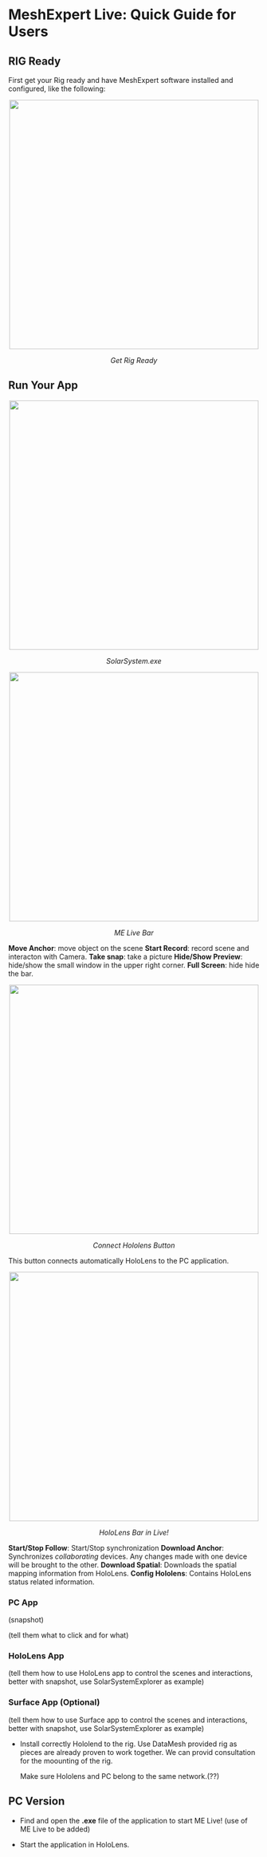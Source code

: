 # MeshExpert Live: Quick Guide for Users

## RIG Ready

First get your Rig ready and have MeshExpert software installed and configured, like the following:

<p align="center">
<img src="https://user-images.githubusercontent.com/7636848/26872303-9d9425d0-4ba8-11e7-8e90-80e7389a41e2.png" width="500">
<p align="center"><em>Get Rig Ready</em></p>
</p>

## Run Your App

<p align="center">
<img src="https://user-images.githubusercontent.com/26377727/31922652-dd777f68-b8a8-11e7-8e04-6d76e3eb1625.png" width="500">
<p align="center"><em>SolarSystem.exe</em></p>
</p>

<p align="center">
<img src="https://user-images.githubusercontent.com/26377727/31922726-406bd15a-b8a9-11e7-9b41-652447e8da88.png" width="500">
<p align="center"><em>ME Live Bar</em></p>
</p>

**Move Anchor**: move object on the scene
**Start Record**: record scene and interacton with Camera. 
**Take snap**: take a picture
**Hide/Show Preview**: hide/show the small window in the upper right corner. 
**Full Screen**: hide hide the bar. 

<p align="center">
<img src="https://user-images.githubusercontent.com/26377727/31922725-403500ee-b8a9-11e7-8aaf-996c676f1e20.png" width="500">
<p align="center"><em>Connect Hololens Button</em></p>
</p>

This button connects automatically HoloLens to the PC application.

<p align="center">
<img src="https://user-images.githubusercontent.com/26377727/31923094-736e34ba-b8ab-11e7-8f49-543485f63687.png" width="500">
<p align="center"><em>HoloLens Bar in Live!</em></p>
</p>

**Start/Stop Follow**: Start/Stop synchronization
**Download Anchor**: Synchronizes *collaborating* devices. 
Any changes made with one device will be brought to the other. 
**Download Spatial**: Downloads the spatial mapping information
from HoloLens.
**Config Hololens**: Contains HoloLens status related information.

### PC App

(snapshot)

(tell them what to click and for what)

### HoloLens App

(tell them how to use HoloLens app to control the scenes and interactions, better with snapshot, use SolarSystemExplorer as example)



### Surface App (Optional)

(tell them how to use Surface app to control the scenes and interactions, better with snapshot, use SolarSystemExplorer as example)





- Install correctly Hololend to the rig.
  Use DataMesh provided rig as pieces are
  already proven to work together. We can
  provid consultation for the moounting of
  the rig.

  Make sure Hololens and PC belong to the 
  same network.(??)

## PC Version
- Find and open the **.exe** file of the 
  application to start ME Live!
  (use of ME Live to be added)

- Start the application in HoloLens.


